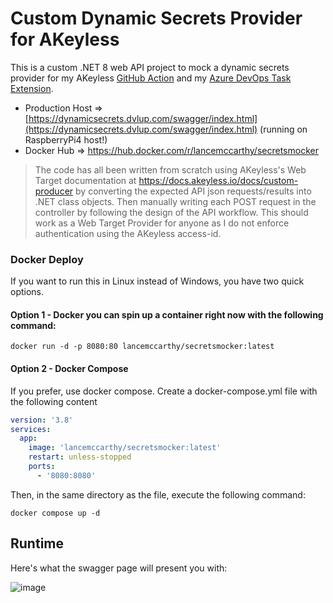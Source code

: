 # Custom Dynamic Secrets Provider for AKeyless

This is a custom .NET 8 web API project to mock a dynamic secrets provider for my AKeyless [GitHub Action](https://github.com/LanceMcCarthy/akeyless-action) and my [Azure DevOps Task Extension](https://github.com/LanceMcCarthy/akeyless-extension-azdo).

- Production Host => [https://dynamicsecrets.dvlup.com/swagger/index.html](https://dynamicsecrets.dvlup.com/swagger/index.html) (running on RaspberryPi4 host!)
- Docker Hub => https://hub.docker.com/r/lancemccarthy/secretsmocker

> The code has all been written from scratch using AKeyless's Web Target documentation at https://docs.akeyless.io/docs/custom-producer by converting the expected API json requests/results into .NET class objects. Then manually writing each POST request in the controller by following the design of the API workflow. This should work as a Web Target Provider for anyone as I do not enforce authentication using the AKeyless access-id.

### Docker Deploy

If you want to run this in Linux instead of Windows, you have two quick options.

#### Option 1 - Docker you can spin up a container right now with the following command:

`docker run -d -p 8080:80 lancemccarthy/secretsmocker:latest`

#### Option 2 - Docker Compose

If you prefer, use docker compose. Create a docker-compose.yml file with the following content

```yml
version: '3.8'
services:
  app:
    image: 'lancemccarthy/secretsmocker:latest'
    restart: unless-stopped
    ports:
      - '8080:8080'
```

Then, in the same directory as the file, execute the following command:

`docker compose up -d`

## Runtime

Here's what the swagger page will present you with:

![image](https://github.com/LanceMcCarthy/akeyless-web-target/assets/3520532/1047f436-db1b-4537-affb-b54658796f87)
